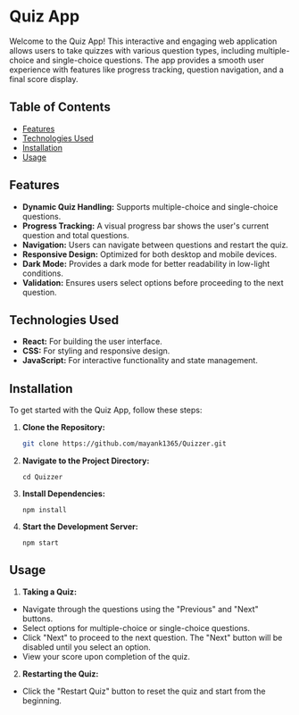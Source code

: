 # Quiz App

Welcome to the Quiz App! This interactive and engaging web application allows users to take quizzes with various question types, including multiple-choice and single-choice questions. The app provides a smooth user experience with features like progress tracking, question navigation, and a final score display.

## Table of Contents

- [Features](#features)
- [Technologies Used](#technologies-used)
- [Installation](#installation)
- [Usage](#usage)

## Features

- **Dynamic Quiz Handling:** Supports multiple-choice and single-choice questions.
- **Progress Tracking:** A visual progress bar shows the user's current question and total questions.
- **Navigation:** Users can navigate between questions and restart the quiz.
- **Responsive Design:** Optimized for both desktop and mobile devices.
- **Dark Mode:** Provides a dark mode for better readability in low-light conditions.
- **Validation:** Ensures users select options before proceeding to the next question.

## Technologies Used

- **React:** For building the user interface.
- **CSS:** For styling and responsive design.
- **JavaScript:** For interactive functionality and state management.

## Installation

To get started with the Quiz App, follow these steps:

1. **Clone the Repository:**

   ```bash
   git clone https://github.com/mayank1365/Quizzer.git
   ```

2. **Navigate to the Project Directory:**
    ```
    cd Quizzer
    ```
3. **Install Dependencies:**
    ``` 
    npm install
    ```
4. **Start the Development Server:**
    ```
    npm start
    ```

## Usage
1. **Taking a Quiz:**

* Navigate through the questions using the "Previous" and "Next" buttons.
* Select options for multiple-choice or single-choice questions.
* Click "Next" to proceed to the next question. The "Next" button will be disabled until you select an option.
* View your score upon completion of the quiz.

2. **Restarting the Quiz:**

* Click the "Restart Quiz" button to reset the quiz and start from the beginning.



